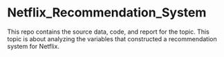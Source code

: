 # Netflix_Recommendation_System
This repo contains the source data, code, and report for the topic.
This topic is about analyzing the variables that constructed a recommendation system for Netflix.
